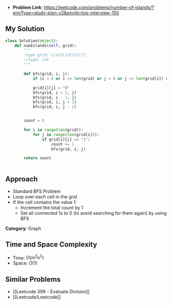 - **Problem Link**: https://leetcode.com/problems/number-of-islands/?envType=study-plan-v2&envId=top-interview-150


## My Solution
```python
class Solution(object):
    def numIslands(self, grid):
        """
        :type grid: List[List[str]]
        :rtype: int
        """

        def bfs(grid, i, j):
            if (i < 0 or i >= len(grid) or j < 0 or j >= len(grid[i]) or grid[i][j] == '0'): return

            grid[i][j] = "0"
            bfs(grid, i + 1, j)
            bfs(grid, i - 1, j)
            bfs(grid, i, j + 1)
            bfs(grid, i, j - 1)


        count = 0

        for i in range(len(grid)):
            for j in range(len(grid[i])):
                if grid[i][j] == "1":
                    count += 1
                    bfs(grid, i, j)

        return count
        

```

## Approach
- Standard BFS Problem
- Loop over each cell in the grid 
- If the cell contains the value 1:
	- Increment the total count by 1 
	- Set all connected 1s to 0 (to avoid searching for them again) by using BFS
  
**Category**: Graph 


## Time and Space Complexity
- Time: $O(m^2 n^2)$
- Space:  $O(1)$
## Similar Problems
- [[Leetcode 399 - Evaluate Division]]
- [[Leetcode/Leetcode]]